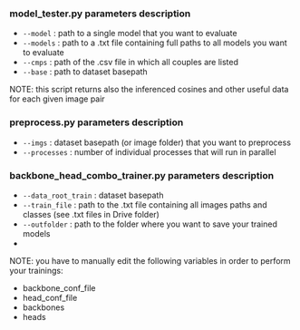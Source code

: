 ### model_tester.py parameters description
 - `--model` : path to a single model that you want to evaluate
 - `--models` : path to a .txt file containing full paths to all models you want to evaluate
 - `--cmps` : path of the .csv file in which all couples are listed
 - `--base` : path to dataset basepath

NOTE: this script returns also the inferenced cosines and other useful data for each given image pair


### preprocess.py parameters description
 - `--imgs` : dataset basepath (or image folder) that  you want to preprocess
 - `--processes` : number of individual processes that will run in parallel

### backbone_head_combo_trainer.py parameters description
 - `--data_root_train` : dataset basepath
 - `--train_file` : path to the .txt file containing all images paths and classes (see .txt files in Drive folder)
 - `--outfolder` : path to the folder where you want to save your trained models
 - 
NOTE: you have to manually edit the following variables in order to perform your trainings:
- backbone_conf_file
- head_conf_file
- backbones
- heads
